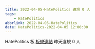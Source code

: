 ```yaml
---
title: 2022-04-05-HatePolitics 違規 0 人
tags:
    - HatePolitics
abbrlink: 2022-04-05-HatePolitics
date: HatePolitics-2022-04-05 12:00:00
---
```

HatePolitics 板 [板規連結](https://www.ptt.cc/bbs/HatePolitics/M.1617115262.A.D60.html)
昨天違規 0 人
